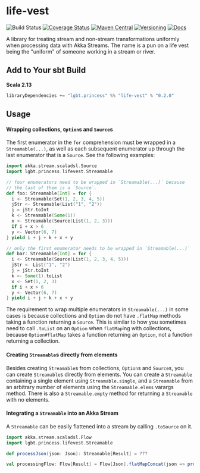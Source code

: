 # life-vest

![Build Status](https://img.shields.io/github/workflow/status/NthPortal/life-vest/Continuous%20Integration?logo=github&style=for-the-badge)
[![Coverage Status](https://img.shields.io/coveralls/github/NthPortal/life-vest/main?logo=coveralls&style=for-the-badge)](https://coveralls.io/github/NthPortal/life-vest?branch=main)
[![Maven Central](https://img.shields.io/maven-central/v/lgbt.princess/life-vest_2.13?logo=apache-maven&style=for-the-badge)](https://mvnrepository.com/artifact/lgbt.princess/life-vest)
[![Versioning](https://img.shields.io/badge/versioning-semver%202.0.0-blue.svg?logo=semver&style=for-the-badge)](http://semver.org/spec/v2.0.0.html)
[![Docs](https://www.javadoc.io/badge2/lgbt.princess/life-vest_2.13/docs.svg?color=blue&logo=scala&style=for-the-badge)](https://www.javadoc.io/doc/lgbt.princess/life-vest_2.13)

A library for treating stream and non-stream transformations uniformly when processing data with Akka Streams. The name is a pun on a life vest being the "uniform" of someone working in a stream or river.

## Add to Your sbt Build

**Scala 2.13**

```sbt
libraryDependencies += "lgbt.princess" %% "life-vest" % "0.2.0"
```

## Usage



#### Wrapping collections, `Option`s and `Source`s

The first enumerator in the `for` comprehension must be wrapped in a `Streamable(...)`,
as well as each subsequent enumerator up through the last enumerator that is a `Source`.
See the following examples:

```scala
import akka.stream.scaladsl.Source
import lgbt.princess.lifevest.Streamable

// four enumerators need to be wrapped in `Streamable(...)` because
// the last of them is a `Source`.
def foo: Streamable[Int] = for {
  i <- Streamable(Set(1, 2, 3, 4, 5))
  jStr <- Streamable(List("1", "2"))
  j = jStr.toInt
  k <- Streamable(Some(1))
  x <- Streamable(Source(List(1, 2, 3)))
  if i + x > 6
  y <- Vector(6, 7)
} yield i + j + k + x + y

// only the first enumerator needs to be wrapped in `Streamable(...)`
def bar: Streamable[Int] = for {
  i <- Streamable(Source(List(1, 2, 3, 4, 5)))
  jStr <- List("1", "2")
  j = jStr.toInt
  k <- Some(1).toList
  x <- Set(1, 2, 3)
  if i + x > 6
  y <- Vector(6, 7)
} yield i + j + k + x + y
```

The requirement to wrap multiple enumerators in `Streamable(...)` in some cases is
because collections and `Option` do not have `.flatMap` methods taking a function
returning a `Source`. This is similar to how you sometimes need to call `.toList`
on an `Option` when `flatMap`ing with collections, because `Option#flatMap` takes
a function returning an `Option`, not a function returning a collection.

#### Creating `Streamable`s directly from elements

Besides creating `Streamable`s from collections, `Option`s and `Source`s, you can create
`Streamable`s directly from elements. You can create a `Streamable` containing a single
element using `Streamable.single`, and a `Streamable` from an arbitrary number of elements
using the `Streamable.elems` varargs method. There is also a `Streamable.empty` method for
returning a `Streamable` with no elements.

#### Integrating a `Streamable` into an Akka Stream

A `Streamable` can be easily flattened into a stream by calling `.toSource` on it.

```scala
import akka.stream.scaladsl.Flow
import lgbt.princess.lifevest.Streamable

def processJson(json: Json): Streamable[Result] = ???

val processingFlow: Flow[Result] = Flow[Json].flatMapConcat(json => processJson(json).toSource)
```
